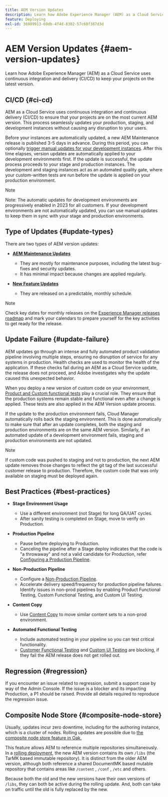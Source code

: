 ```yaml
---
title: AEM Version Updates
description: Learn how Adobe Experience Manager (AEM) as a Cloud Service uses continuous integration and delivery (CI/CD) to keep your projects on the latest version. 
feature: Deploying
exl-id: 36989913-69db-4f4d-8302-57c60f387d3d
---
```


# AEM Version Updates {#aem-version-updates}

Learn how Adobe Experience Manager (AEM) as a Cloud Service uses continuous integration and delivery (CI/CD) to keep your projects on the latest version.

## CI/CD {#ci-cd}

AEM as a Cloud Service uses continuous integration and continuous delivery (CI/CD) to ensure that your projects are on the most current AEM version. This process seamlessly updates your production, staging, and development instances without causing any disruption to your users.

Before your instances are automatically updated, a new AEM Maintenance release is published 3-5 days in advance. During this period, you can optionally [trigger manual updates for your development instances](/help/implementing/cloud-manager/manage-environments.md#updating-dev-environment). After this time elapses, version updates are automatically applied to your development environments first. If the update is successful, the update process proceeds to your stage and production instances. The development and staging instances act as an automated quality gate, where your custom-written tests are run before the update is applied on your production environment.

>[!NOTE]
>
> Note: The automatic updates for development environments are progressively enabled in 2023 for all customers. If your development environments are not automatically updated, you can use manual updates to keep them in sync with your stage and production environments.


## Type of Updates {#update-types}

There are two types of AEM version updates:

* [**AEM Maintenance Updates**](/help/release-notes/maintenance/latest.md)

  * They are mostly for maintenance purposes, including the latest bug-fixes and security updates.
  * It has minimal impact because changes are applied regularly.

* [**New Feature Updates**](/help/release-notes/release-notes-cloud/release-notes-current.md)

   * They are released on a predictable, monthly schedule.

>[!NOTE]
>
> Check key dates for monthly releases on the [Experience Manager releases roadmap](https://experienceleague.adobe.com/docs/experience-manager-release-information/aem-release-updates/update-releases-roadmap.html#aem-as-cloud-service) and mark your calendars to prepare yourself for the key activities to get ready for the release.

## Update Failure {#update-failure}

AEM updates go through an intense and fully automated product validation pipeline involving multiple steps, ensuring no disruption of service for any systems in production. Health checks are used to monitor the health of the application. If these checks fail during an AEM as a Cloud Service update, the release does not proceed, and Adobe investigates why the update caused this unexpected behavior. 

When you deploy a new version of custom code on your environment, [Product and Custom functional tests](/help/implementing/cloud-manager/overview-test-results.md#functional-testing) play a crucial role. They ensure that the production systems remain stable and functional even after a change is applied. These tests are also applied in the AEM Version update process.

If the update to the production environment fails, Cloud Manager automatically rolls back the staging environment. This is done automatically to make sure that after an update completes, both the staging and production environments are on the same AEM version.
Similarly, if an automated update of a development environment fails, staging and production environments are not updated.

>[!NOTE]
>
>If custom code was pushed to staging and not to production, the next AEM update removes those changes to reflect the git tag of the last successful customer release to production. Therefore, the custom code that was only available on staging must be deployed again.

## Best Practices {#best-practices}

* **Stage Environment Usage**
  * Use a different environment (not Stage) for long QA/UAT cycles.
  * After sanity testing is completed on Stage, move to verify on Production.

* **Production Pipeline**
  * Pause before deploying to Production.
  * Canceling the pipeline after a Stage deploy indicates that the code is "a throwaway" and not a valid candidate for Production, refer [Configuring a Production Pipeline](/help/implementing/cloud-manager/configuring-pipelines/configuring-production-pipelines.md).

* **Non-Production Pipeline**
  * Configure a [Non-Production Pipeline](/help/implementing/cloud-manager/configuring-pipelines/configuring-non-production-pipelines.md#full-stack-code).
  * Accelerate delivery speed/frequency for production pipeline failures. Identify issues in non-prod pipelines by enabling Product Functional Testing, Custom Functional Testing, and Custom UI Testing. 

* **Content Copy**
  * Use [Content Copy](/help/implementing/developing/tools/content-copy.md) to move similar content sets to a non-prod environment.

* **Automated Functional Testing**
  * Include automated testing in your pipeline so you can test critical functionality. 
  * [Customer Functional Testing](/help/implementing/cloud-manager/functional-testing.md#custom-functional-testing) and [Custom UI Testing](/help/implementing/cloud-manager/functional-testing.md#custom-ui-testing) are blocking, if they fail the AEM release does not get rolled out. 

## Regression {#regression}

If you encounter an issue related to regression, submit a support case by way of the Admin Console. If the issue is a blocker and its impacting Production, a P1 should be raised. Provide all details required to reproduce the regression issue.  

## Composite Node Store {#composite-node-store}

Usually, updates incur zero downtime, including for the authoring instance, which is a cluster of nodes. Rolling updates are possible due to [the composite node store feature in Oak.](https://jackrabbit.apache.org/oak/docs/nodestore/compositens.html)

This feature allows AEM to reference multiple repositories simultaneously. In a [rolling deployment](/help/implementing/deploying/overview.md#how-rolling-deployments-work), the new AEM version contains its own `/libs` (the TarMK based immutable repository). It is distinct from the older AEM version, although both reference a shared DocumentMK based mutable repository that contains areas like `/content` , `/conf` , `/etc` and others. 

Because both the old and the new versions have their own versions of `/libs`, they can both be active during the rolling update. And, both can take on traffic until the old is fully replaced by the new.
